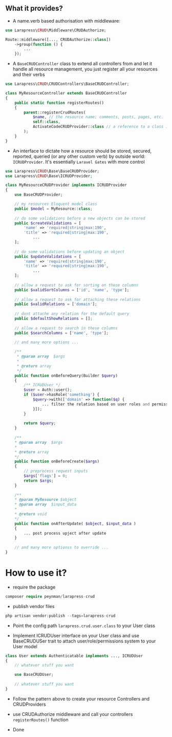 
## What it provides?
* A name.verb based authorisation with middleware:
```php
use Larapress\CRUD\Middleware\CRUDAuthorize;

Route::middleware([..., CRUDAuthorize::class])
    ->group(function () {
		...
	});
```
* A ``BaseCRUDController`` class to extend all controllers from and let it handle all resource management, you just register all your resources and their verbs
```php
use Larapress\CRUD\CRUDControllers\BaseCRUDController;

class MyResourceController extends BaseCRUDController
{
    public static function registerRoutes()
    {
        parent::registerCrudRoutes(
            $name, // the resource name; comments, posts, pages, etc.
            self::class,
            ActivateCodeCRUDProvider::class // a reference to a class implementing the interface ICRUDProvider
        );
    }
}
```
* An interface to dictate how a resource should be stored, secured, reported, queried (or any other custom verb) by outside world: ``ICRUDProvider``. It's essentially ``Laravel Gates`` with more control
```php
use Larapress\CRUD\Base\BaseCRUDProvider;
use Larapress\CRUD\Base\ICRUDProvider;

class MyResourceCRUDProvider implements ICRUDProvider
{
	use BaseCRUDProvider;

	// my resources Eloquent model class
	public $model = MyResource::class;
	
	// do some validations before a new objects can be stored
	public $createValidations = [
		'name' => 'required|string|max:190',
		'title' => 'required|string|max:190',
			...
	];
	
	// do some validations before updating an object
	public $updateValidations = [
		'name' => 'required|string|max:190',
		'title' => 'required|string|max:190',
			...
	];
	
	// allow a request to ask for sorting on these columns
	public $validSortColumns = ['id', 'name', 'type'];
	
	// allow a request to ask for attaching these relations
	public $validRelations = ['domain'];
	
	// dont attache any relation for the default query
	public $defaultShowRelations = [];
	
	// allow a request to search in these columns
	public $searchColumns = ['name', 'type'];
	
	// and many more options ...

	/**
	 * @param array  $args
	 *
	 * @return array
	 */
    public function onBeforeQuery(Builder $query)
    {
    	/** ICRUDUser */
    	$user = Auth::user();
    	if ($user->hasRole('something') {
    		$query->with(['domain' => function($q) {
    			... filter the relation based on user roles and permissions
    		}]);
    	}
    
        return $query;
    }
    
	/**
	* @param array  $args
	*
	* @return array
	*/
	public function onBeforeCreate($args)
	{
		// preprocess request inputs
		$args['flags'] = 0;
		return $args;
	}
    	
	/**
	* @param MyResource $object
	* @param array  $input_data
	*
	* @return void
	*/
	public function onAfterUpdate( $object, $input_data )
	{
		... post process upject after update
	}
	
	// and many more optionss to override ...
}
```
# How to use it?
* require the package
```php
composer require peynman/larapress-crud
```

* publish vendor files
```php
php artisan vendor:publish --tags=larapress-crud
```

* Point the config path ``larapress.crud.user.class`` to your User class

* Implement ICRUDUser interface on your User class and use BaseCRUDUSer trait to attach user/role/permissions system to your User model
```php
class User extends Authenticatable implements ..., ICRUDUser
{
	// whatever stuff you want

	use BaseCRUDUser;
	
	// whatever stuff you want
}
```
* Follow the pattern above to create your resource Controllers and CRUDProviders

* use CRUDAuthorize middleware and call your controllers ``registerRoutes()`` function

* Done
